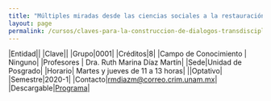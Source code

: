 ```yaml
---
title: "Múltiples miradas desde las ciencias sociales a la restauración ecológica: claves para la construcción de diálogos transdisciplinarios"
layout: page
permalink: /cursos/claves-para-la-construccion-de-dialogos-transdisciplinarios/
---
```


|Entidad||
|Clave||
|Grupo|0001|
|Créditos|8|
|Campo de Conocimiento | Ninguno|
|Profesores | Dra. Ruth Marina Díaz Martín|
|Sede|Unidad de Posgrado|
|Horario| Martes y jueves de 11 a 13 horas|
||Optativo|
|Semestre|2020-1|
|Contacto|<rmdiazm@correo.crim.unam.mx>|
|Descargable|[Programa](claves-para-la-construccion-de-dialogos-transdisciplinarios.pdf)|
